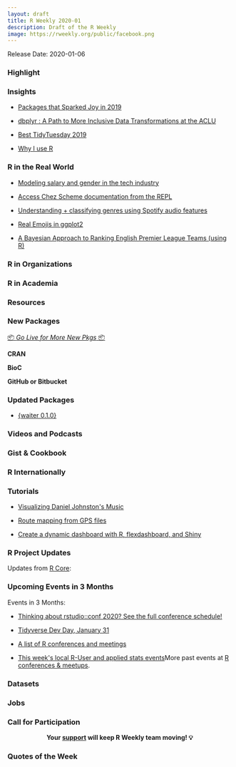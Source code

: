 ```yaml
---
layout: draft
title: R Weekly 2020-01
description: Draft of the R Weekly
image: https://rweekly.org/public/facebook.png
---
```


Release Date: 2020-01-06

###  Highlight



### Insights

+ [Packages that Sparked Joy in 2019](https://www.rostrum.blog/2019/12/27/pkgs-2019/)

+ [dbplyr : A Path to More Inclusive Data Transformations at the ACLU](https://medium.com/aclu-tech-analytics/dbplyr-a-path-to-more-inclusive-data-transformations-at-the-aclu-5e6af21f4042)

+ [Best TidyTuesday 2019](https://cedricscherer.netlify.com/2019/12/30/best-tidytuesday-2019/)

+ [Why I use R](https://blog.shotwell.ca/posts/why_i_use_r/)

### R in the Real World

+ [Modeling salary and gender in the tech industry](https://juliasilge.com/blog/salary-gender/)

+ [Access Chez Scheme documentation from the REPL](https://www.travishinkelman.com/post/access-chez-scheme-documentation-from-repl/)

+ [Understanding + classifying genres using Spotify audio features](https://www.kaylinpavlik.com/classifying-songs-genres/)

+ [Real Emojis in ggplot2](https://www.hvitfeldt.me/blog/real-emojis-in-ggplot2/)

+ [A Bayesian Approach to Ranking English Premier League Teams (using R)](https://tonyelhabr.rbind.io/post/bayesian-statistics-english-premier-league/)

<!-- + [MERRY CRISPMAS - a festive, data-driven short story](https://merry-crispmas.netlify.com/) -->

###  R in Organizations


###  R in Academia



###  Resources



###  New Packages

<p class="added-hostname"><a href="https://rweekly.org/live" target="_blank" class="externalLink">📦 <i>Go Live for More New Pkgs</i> 📦</a></p>

**CRAN**



**BioC**



**GitHub or Bitbucket**


### Updated Packages

+ [{waiter 0.1.0}](https://waiter.john-coene.com/#/)

###  Videos and Podcasts




### Gist & Cookbook



### R Internationally


###  Tutorials

+ [Visualizing Daniel Johnston's Music](https://davidsmale.netlify.com/portfolio/daniel-johnston/)

+ [Route mapping from GPS files](https://www.meganstodel.com/posts/route-mapping-app/)

+ [Create a dynamic dashboard with R, flexdashboard, and Shiny](https://www.andrewheiss.com/blog/2020/01/01/flexdashboard-dynamic-data/)

<!--<div class="post-more-begin></div><div class="post-more-end"></div>-->

###  R Project Updates

Updates from [R Core](http://developer.r-project.org/blosxom.cgi/R-devel/NEWS):


###  Upcoming Events in 3 Months

Events in 3 Months:

+ [Thinking about rstudio::conf 2020? See the full conference schedule!](https://blog.rstudio.com/2019/11/25/thinking-about-rstudio-conf-2020-see-the-full-conference-schedule/)

+ [Tidyverse Dev Day, January 31](https://www.tidyverse.org/blog/2019/11/tidyverse-dev-day-2020/)

+ [A list of R conferences and meetings](https://jumpingrivers.github.io/meetingsR/events.html)

+ [This week's local R-User and applied stats events](https://community.rstudio.com/c/irl)More past events at [R conferences & meetups](https://conf.rweekly.org).


### Datasets



### Jobs




###  Call for Participation


<p class="hide-support added-hostname support-rweekly" style="text-align: center;font-weight: bold;">Your <a class="non-visited externalLink" href="https://www.patreon.com/rweekly" onclick="pas(this)">support</a> will keep R Weekly team moving! 💡</p>

###  Quotes of the Week


